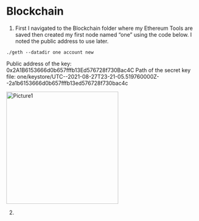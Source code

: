 
# Blockchain

1. First I navigated to the Blockchain folder where my Ethereum Tools are saved then created my first node named “one” using the code below. I noted the public address to use later.

`./geth --datadir one account new`

Public address of the key:   0x2A1B6153666d0b657fffb13Ed576728f730Bac4C
Path of the secret key file: one/keystore/UTC--2021-08-27T23-21-05.519760000Z--2a1b6153666d0b657fffb13ed576728f730bac4c

<img width="294" alt="Picture1" src="https://user-images.githubusercontent.com/82069175/131203632-cea7eb27-dd96-4127-a58f-99611f757894.png">

2. 







